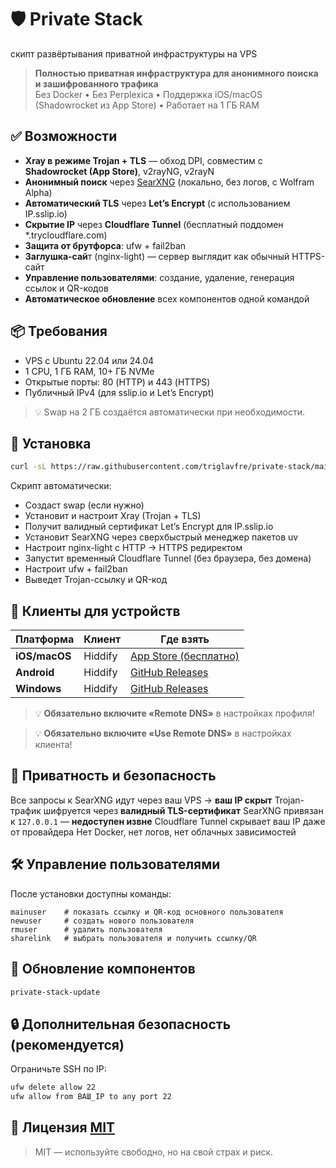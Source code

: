 # 🛡️ Private Stack
скипт развёртывания приватной инфраструктуры на VPS

> **Полностью приватная инфраструктура для анонимного поиска и зашифрованного трафика**  
> Без Docker • Без Perplexica • Поддержка iOS/macOS (Shadowrocket из App Store) • Работает на 1 ГБ RAM

##  ✅ Возможности
- **Xray в режиме Trojan + TLS** — обход DPI, совместим с **Shadowrocket (App Store)**, v2rayNG, v2rayN
- **Анонимный поиск** через [SearXNG](https://github.com/searxng/searxng) (локально, без логов, с Wolfram Alpha)
- **Автоматический TLS** через **Let’s Encrypt** (с использованием IP.sslip.io)
- **Скрытие IP** через **Cloudflare Tunnel** (бесплатный поддомен *.trycloudflare.com)
- **Защита от брутфорса**: ufw + fail2ban
- **Заглушка-сай**т (nginx-light) — сервер выглядит как обычный HTTPS-сайт
- **Управление пользователями**: создание, удаление, генерация ссылок и QR-кодов
- **Автоматическое обновление** всех компонентов одной командой

## 📦 Требования
- VPS с Ubuntu 22.04 или 24.04
- 1 CPU, 1 ГБ RAM, 10+ ГБ NVMe
- Открытые порты: 80 (HTTP) и 443 (HTTPS)
- Публичный IPv4 (для sslip.io и Let’s Encrypt)
> 💡 Swap на 2 ГБ создаётся автоматически при необходимости.

## 🚀 Установка

```bash
curl -sL https://raw.githubusercontent.com/triglavfre/private-stack/main/install | bash
```
Скрипт автоматически:

- Создаст swap (если нужно)
- Установит и настроит Xray (Trojan + TLS)
- Получит валидный сертификат Let’s Encrypt для IP.sslip.io
- Установит SearXNG через сверхбыстрый менеджер пакетов uv
- Настроит nginx-light с HTTP → HTTPS редиректом
- Запустит временный Cloudflare Tunnel (без браузера, без домена)
- Настроит ufw + fail2ban
- Выведет Trojan-ссылку и QR-код

## 📱 Клиенты для устройств

| Платформа     | Клиент   | Где взять                     |
|---------------|----------|-------------------------------|
| **iOS/macOS** | Hiddify  | [App Store (бесплатно)](https://apps.apple.com/us/app/hiddify-proxy-vpn/id6476525885) |
| **Android**   | Hiddify  | [GitHub Releases](https://github.com/hiddify/hiddify-app/releases) |
| **Windows**   | Hiddify  | [GitHub Releases](https://github.com/hiddify/hiddify-app/releases) |

> 💡 **Обязательно включите «Remote DNS»** в настройках профиля!

> 💡 **Обязательно включите «Use Remote DNS»** в настройках клиента!

## 🔐 Приватность и безопасность
Все запросы к SearXNG идут через ваш VPS → **ваш IP скрыт**
Trojan-трафик шифруется через **валидный TLS-сертификат**
SearXNG привязан к `127.0.0.1` — **недоступен извне**
Cloudflare Tunnel скрывает ваш IP даже от провайдера
Нет Docker, нет логов, нет облачных зависимостей

## 🛠 Управление пользователями
После установки доступны команды:
```
mainuser    # показать ссылку и QR-код основного пользователя
newuser     # создать нового пользователя
rmuser      # удалить пользователя
sharelink   # выбрать пользователя и получить ссылку/QR
```
## 🔄 Обновление компонентов
```bash
private-stack-update
```
## 🔒 Дополнительная безопасность (рекомендуется)
Ограничьте SSH по IP:
```bash
ufw delete allow 22
ufw allow from ВАШ_IP to any port 22
```

## 📜 Лицензия [MIT](LICENSE)
>MIT — используйте свободно, но на свой страх и риск.
